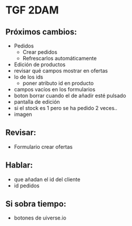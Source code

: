 # TGF 2DAM  
## Próximos cambios:  
- Pedidos
  - Crear pedidos
  - Refrescarlos automáticamente
- Edición de productos
- revisar qué campos mostrar en ofertas
- lo de los ids
  - poner atributo id en producto
- campos vacíos en los formularios
- boton borrar cuando el de añadir esté pulsado
- pantalla de edición
- si el stock es 1 pero se ha pedido 2 veces..
- imagen
 
## Revisar:  
- Formulario crear ofertas

## Hablar:  
- que añadan el id del cliente
- id pedidos

## Si sobra tiempo:
- botones de uiverse.io